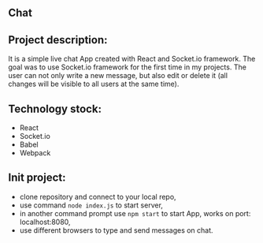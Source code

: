 ## Chat

## Project description:
It is a simple live chat App created with React  and Socket.io framework. The goal was to use Socket.io framework for the first time in my projects.
The user can not only write a new message, but also edit or delete it (all changes will be visible to all users at the same time).

## Technology stock:
- React
- Socket.io
- Babel
- Webpack

## Init project:
- clone repository  and connect to your local repo,
- use command `node index.js` to start server,
- in another command prompt use `npm start` to start App, works on port: localhost:8080,
- use different browsers to type and send messages on chat.
 
